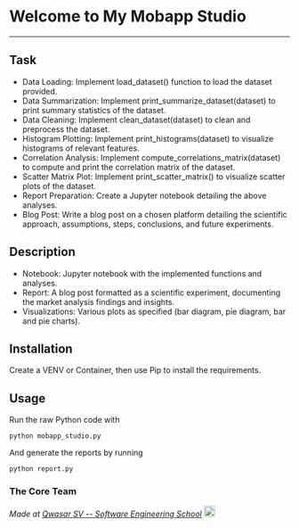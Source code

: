 # Welcome to My Mobapp Studio
***

## Task
- Data Loading: Implement load_dataset() function to load the dataset provided.
- Data Summarization: Implement print_summarize_dataset(dataset) to print summary statistics of the dataset.
- Data Cleaning: Implement clean_dataset(dataset) to clean and preprocess the dataset.
- Histogram Plotting: Implement print_histograms(dataset) to visualize histograms of relevant features.
- Correlation Analysis: Implement compute_correlations_matrix(dataset) to compute and print the correlation matrix of the dataset.
- Scatter Matrix Plot: Implement print_scatter_matrix() to visualize scatter plots of the dataset.
- Report Preparation: Create a Jupyter notebook detailing the above analyses.
- Blog Post: Write a blog post on a chosen platform detailing the scientific approach, assumptions, steps, conclusions, and future experiments.

## Description
- Notebook: Jupyter notebook with the implemented functions and analyses.
- Report: A blog post formatted as a scientific experiment, documenting the market analysis findings and insights.
- Visualizations: Various plots as specified (bar diagram, pie diagram, bar and pie charts).

## Installation
Create a VENV or Container, then use Pip to install the requirements.

## Usage
Run the raw Python code with
```
python mobapp_studio.py
```
And generate the reports by running
```
python report.py
```

### The Core Team


<span><i>Made at <a href='https://qwasar.io'>Qwasar SV -- Software Engineering School</a></i></span>
<span><img alt="Qwasar SV -- Software Engineering School's Logo" src="https://storage.googleapis.com/qwasar-public/qwasar-logo_50x50.png" width="20px" /></span>
